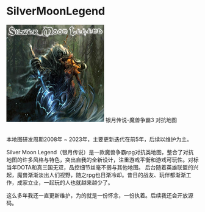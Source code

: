 # SilverMoonLegend
<img src="https://github.com/Moerj/SilverMoonLegend/blob/main/cover.jpg"/>
银月传说-魔兽争霸3 对抗地图<br><br>

本地图研发周期2008年 ~ 2023年，主要更新迭代在前5年，后续以维护为主。<br>

Silver Moon Legend（银月传说）是一款魔兽争霸rpg对抗类地图，整合了对抗地图的许多风格与特色，突出自我的全新设计，注重游戏平衡和游戏可玩性。对标当年DOTA和真三国无双，品控细节丝毫不弱与其他地图。
后台随着英雄联盟的兴起，魔兽渐渐淡出人们视野，随之rpg也日渐冷却。昔日的战友、玩伴都渐渐工作，成家立业，一起玩的人也就越来越少了。<br>

这么多年我还一直更新维护，为的就是一份怀念，一份执着。后续我还会开放源码。
